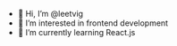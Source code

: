 - 👋 Hi, I’m @leetvig
- 👀 I’m interested in frontend development
- 🌱 I’m currently learning React.js

<!---
leetvig/leetvig is a ✨ special ✨ repository because its `README.md` (this file) appears on your GitHub profile.
You can click the Preview link to take a look at your changes.
--->
